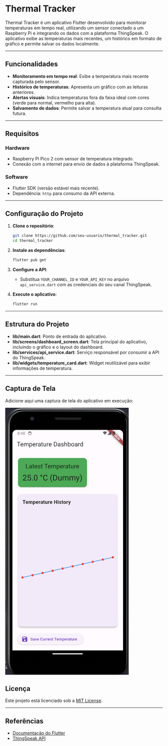 # Thermal Tracker

Thermal Tracker é um aplicativo Flutter desenvolvido para monitorar temperaturas em tempo real, utilizando um sensor conectado a um Raspberry Pi e integrando os dados com a plataforma ThingSpeak. O aplicativo exibe as temperaturas mais recentes, um histórico em formato de gráfico e permite salvar os dados localmente.

---

## Funcionalidades

- **Monitoramento em tempo real**: Exibe a temperatura mais recente capturada pelo sensor.
- **Histórico de temperaturas**: Apresenta um gráfico com as leituras anteriores.
- **Alertas visuais**: Indica temperaturas fora da faixa ideal com cores (verde para normal, vermelho para alta).
- **Salvamento de dados**: Permite salvar a temperatura atual para consulta futura.

---

## Requisitos

### Hardware
- Raspberry Pi Pico 2 com sensor de temperatura integrado.
- Conexão com a internet para envio de dados à plataforma ThingSpeak.

### Software
- Flutter SDK (versão estável mais recente).
- Dependência: `http` para consumo da API externa.

---

## Configuração do Projeto

1. **Clone o repositório**:
   ```bash
   git clone https://github.com/seu-usuario/thermal_tracker.git
   cd thermal_tracker
   ```

2. **Instale as dependências**:
   ```bash
   flutter pub get
   ```

3. **Configure a API**:
   - Substitua `YOUR_CHANNEL_ID` e `YOUR_API_KEY` no arquivo `api_service.dart` com as credenciais do seu canal ThingSpeak.

4. **Execute o aplicativo**:
   ```bash
   flutter run
   ```

---

## Estrutura do Projeto

- **lib/main.dart**: Ponto de entrada do aplicativo.
- **lib/screens/dashboard_screen.dart**: Tela principal do aplicativo, incluindo o gráfico e o layout do dashboard.
- **lib/services/api_service.dart**: Serviço responsável por consumir a API do ThingSpeak.
- **lib/widgets/temperature_card.dart**: Widget reutilizável para exibir informações de temperatura.

---

## Captura de Tela

Adicione aqui uma captura de tela do aplicativo em execução:

![Captura de Tela](./images/screen1.png)

## Licença

Este projeto está licenciado sob a [MIT License](LICENSE).

---

## Referências

- [Documentação do Flutter](https://docs.flutter.dev/)
- [ThingSpeak API](https://thingspeak.com/docs)
